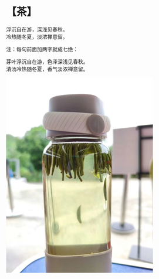 # 【茶】

浮沉自在游，深浅见春秋。  
冷热随冬夏，淡浓禅意留。

注：每句前面加两字就成七绝：

芽叶浮沉自在游，色泽深浅见春秋。  
清汤冷热随冬夏，香气淡浓禅意留。

![](02.jpg)
